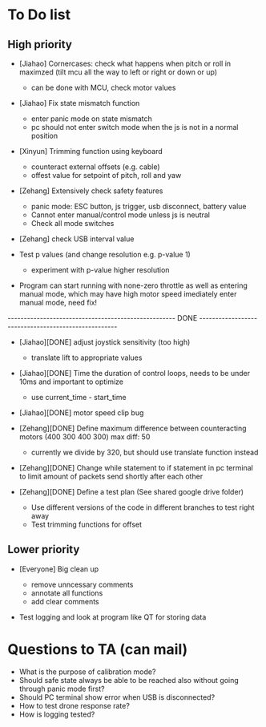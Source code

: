 # To Do list

## High priority

- [Jiahao] Cornercases: check what happens when pitch or roll in maximzed (tilt mcu all the way to left or right or down or up)
	- can be done with MCU, check motor values
	
- [Jiahao] Fix state mismatch function
	- enter panic mode on state mismatch
	- pc should not enter switch mode when the js is not in a normal position
	
- [Xinyun] Trimming function using keyboard
	- counteract external offsets (e.g. cable)
	- offest value for setpoint of pitch, roll and yaw
	
- [Zehang] Extensively check safety features
	- panic mode: ESC button, js trigger, usb disconnect, battery value
	- Cannot enter manual/control mode unless js is neutral
	- Check all mode switches

- [Zehang] check USB interval value

- Test p values (and change resolution e.g. p-value 1)
	- experiment with p-value higher resolution

- Program can start running with none-zero throttle as well as entering manual mode, which may have high motor speed imediately enter manual mode, need fix!
	
---------------------------------------------------- DONE ----------------------------------------------------

- [Jiahao][DONE] adjust joystick sensitivity (too high)
	- translate lift to appropriate values

- [Jiahao][DONE] Time the duration of control loops, needs to be under 10ms and important to optimize
	- use current_time - start_time
	
- [Jiahao][DONE] motor speed clip bug

- [Zehang][DONE] Define maximum difference between counteracting motors (400 300 400 300) max diff: 50
	- currently we divide by 320, but should use translate function instead
	
- [Zehang][DONE] Change while statement to if statement in pc terminal to limit amount of packets send shortly after each other

	
- [Zehang][DONE] Define a test plan (See shared google drive folder)
	- Use different versions of the code in different branches to test right away
	- Test trimming functions for offset

## Lower priority

- [Everyone] Big clean up 
	- remove unncessary comments
	- annotate all functions
	- add clear comments

- Test logging and look at program like QT for storing data

# Questions to TA (can mail)

- What is the purpose of calibration mode?
- Should safe state always be able to be reached also without going through panic mode first?
- Should PC terminal show error when USB is disconnected?
- How to test drone response rate?
- How is logging tested?
